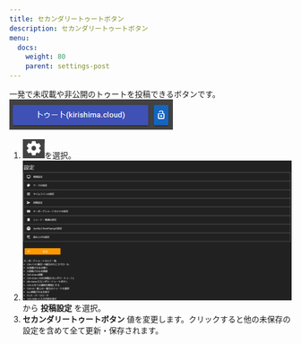 ```yaml
---
title: セカンダリートゥートボタン
description: セカンダリートゥートボタン
menu:
  docs:
    weight: 80
    parent: settings-post
---
```


一発で未収載や非公開のトゥートを投稿できるボタンです。  
![settings8](https://raw.githubusercontent.com/cutls/TheDeskDocs/master/media/settings8.png)

1. ![settings1](https://raw.githubusercontent.com/cutls/TheDeskDocs/master/media/settings1.png)を選択。
1. ![settings2](https://raw.githubusercontent.com/cutls/TheDeskDocs/master/media/settings2.png)から __投稿設定__ を選択。
1.  __セカンダリートゥートボタン__ 値を変更します。クリックすると他の未保存の設定を含めて全て更新・保存されます。

